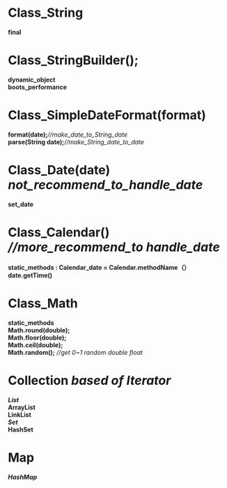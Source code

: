 # Class_String
  **final**  
  
# Class_StringBuilder();
  **dynamic_object**  
  **boots_performance**  
  
# Class_SimpleDateFormat(format)
  **format(date);***//make_date_to_String_date*  
  **parse(String date);***//make_String_date_to_date*  
  
# Class_Date(date)  *not_recommend_to_handle_date*
  **set_date**  
  
# Class_Calendar()  *//more_recommend_to handle_date*
  **static_methods : Calendar_date = Calendar.methodName（）**  
  **date.getTime()**  
  
# Class_Math
  **static_methods**  
  **Math.round(double);**  
  **Math.floor(double);**  
  **Math.ceil(double);**  
  **Math.random();** *//get 0~1 random double float*  
  
# Collection *based of Iterator*
  ***List***  
    **ArrayList**  
    **LinkList**  
  ***Set***  
    **HashSet**  
  
# Map
  ***HashMap***  

